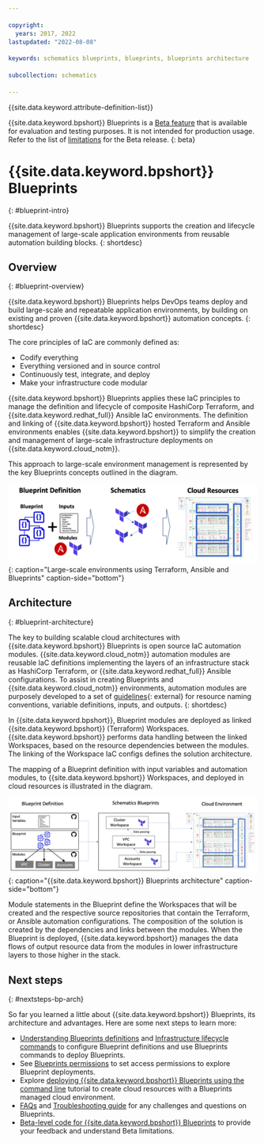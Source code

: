 ```yaml
---

copyright:
  years: 2017, 2022
lastupdated: "2022-08-08"

keywords: schematics blueprints, blueprints, blueprints architecture

subcollection: schematics

---
```


{{site.data.keyword.attribute-definition-list}}

{{site.data.keyword.bpshort}} Blueprints is a [Beta feature](/docs/schematics?topic=schematics-bp-beta-limitations) that is available for evaluation and testing purposes. It is not intended for production usage. Refer to the list of [limitations](/docs/schematics?topic=schematics-bp-beta-limitations) for the Beta release.
{: beta}

# {{site.data.keyword.bpshort}} Blueprints
{: #blueprint-intro}

{{site.data.keyword.bpshort}} Blueprints supports the creation and lifecycle management of large-scale application environments from reusable automation building blocks. 
{: shortdesc} 

## Overview
{: #blueprint-overview}

{{site.data.keyword.bpshort}} Blueprints helps DevOps teams deploy and build large-scale and repeatable application environments, by building on existing and proven {{site.data.keyword.bpshort}} automation concepts.
{: shortdesc} 

The core principles of IaC are commonly defined as:
- Codify everything
- Everything versioned and in source control
- Continuously test, integrate, and deploy
- Make your infrastructure code modular

{{site.data.keyword.bpshort}} Blueprints applies these IaC principles to manage the definition and lifecycle of composite HashiCorp Terraform, and {{site.data.keyword.redhat_full}} Ansible IaC environments. The definition and linking of {{site.data.keyword.bpshort}} hosted Terraform and Ansible environments enables {{site.data.keyword.bpshort}} to simplify the creation and management of large-scale infrastructure deployments on {{site.data.keyword.cloud_notm}}. 

This approach to large-scale environment management is represented by the key Blueprints concepts outlined in the diagram.

![Large-scale environments using Terraform, Ansible and Blueprints](images/sch-bluepint-overview.png){: caption="Large-scale environments using Terraform, Ansible and Blueprints" caption-side="bottom"}

## Architecture
{: #blueprint-architecture}

The key to building scalable cloud architectures with {{site.data.keyword.bpshort}} Blueprints is open source IaC automation modules. {{site.data.keyword.cloud_notm}} automation modules are reusable IaC definitions implementing the layers of an infrastructure stack as HashiCorp Terraform, or {{site.data.keyword.redhat_full}} Ansible configurations. To assist in creating Blueprints and {{site.data.keyword.cloud_notm}} environments, automation modules are purposely developed to a set of [guidelines](https://github.com/terraform-ibm-modules/getting-started/blob/master/README.md){: external} for resource naming conventions, variable definitions, inputs, and outputs.
{: shortdesc} 

In {{site.data.keyword.bpshort}}, Blueprint modules are deployed as linked {{site.data.keyword.bpshort}} (Terraform) Workspaces. {{site.data.keyword.bpshort}} performs data handling between the linked Workspaces, based on the resource dependencies between the modules. The linking of the Workspace IaC configs defines the solution architecture.  

The mapping of a Blueprint definition with input variables and automation modules, to {{site.data.keyword.bpshort}} Workspaces, and deployed in cloud resources is illustrated in the diagram. 

![{{site.data.keyword.bpshort}} Blueprints architecture](images/sc-blueprint-architecture.png){: caption="{{site.data.keyword.bpshort}} Blueprints architecture" caption-side="bottom"}

Module statements in the Blueprint define the Workspaces that will be created and the respective source repositories that contain the Terraform, or Ansible automation configurations. The composition of the solution is created by the dependencies and links between the modules. When the Blueprint is deployed, {{site.data.keyword.bpshort}} manages the data flows of output resource data from the modules in lower infrastructure layers to those higher in the stack.

## Next steps
{: #nextsteps-bp-arch}

So far you learned a little about {{site.data.keyword.bpshort}} Blueprints, its architecture and advantages. Here are some next steps to learn more:
- [Understanding Blueprints definitions](/docs/schematics?topic=schematics-blueprint-definitions) and [Infrastructure lifecycle commands](/docs/schematics?topic=schematics-blueprint-lifecycle-cmds) to configure Blueprint definitions and use Blueprints commands to deploy Blueprints.
- See [Blueprints permissions](/docs/schematics?topic=schematics-access#blueprint-permissions) to set access permissions to explore Blueprint deployments.
- Explore [deploying {{site.data.keyword.bpshort}} Blueprints using the command line](/docs/schematics?topic=schematics-deploy-schematics-blueprint-cli) tutorial to create cloud resources with a Blueprints managed cloud environment.
- [FAQs](/docs/schematics?topic=schematics-blueprints-faq) and [Troubleshooting guide](/docs/schematics?topic=schematics-bp-create-fails) for any challenges and questions on Blueprints.
- [Beta-level code for {{site.data.keyword.bpshort}} Blueprints](/docs/schematics?topic=schematics-bp-beta-limitations) to provide your feedback and understand Beta limitations.
